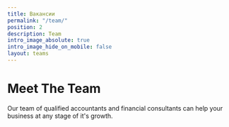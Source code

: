 ```yaml
---
title: Вакансии
permalink: "/team/"
position: 2
description: Team
intro_image_absolute: true
intro_image_hide_on_mobile: false
layout: teams
---
```


# Meet The Team

Our team of qualified accountants and financial consultants can help your business at any stage of it's growth.
